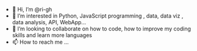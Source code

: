 - 👋 Hi, I’m @ri-gh
- 👀 I’m interested in Python, JavaScript programming , data, data viz , data analysis, API, WebApp...
- 💞️ I’m looking to collaborate on how to code, how to improve my coding skills and learn more languages
- 📫 How to reach me ... 

<!---
ri-gh/ri-gh is a ✨ special ✨ repository because its `README.md` (this file) appears on your GitHub profile.
You can click the Preview link to take a look at your changes.
--->

